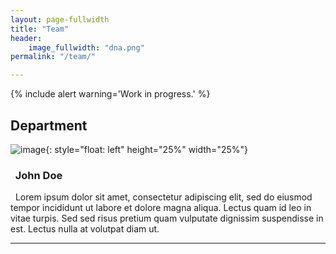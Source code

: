 ```yaml
---
layout: page-fullwidth
title: "Team"
header:
    image_fullwidth: "dna.png"
permalink: "/team/"

---
```

{% include alert warning='Work in progress.' %}
## Department

![image](/images/Portrait_Placeholder.png){: style="float: left" height="25%" width="25%"}

### &nbsp; John Doe
  &nbsp; Lorem ipsum dolor sit amet, consectetur adipiscing elit, sed do eiusmod tempor incididunt ut labore et dolore magna aliqua. 
  Lectus quam id leo in vitae turpis. Sed sed risus pretium quam vulputate dignissim suspendisse in est. Lectus nulla at volutpat diam ut.

---
